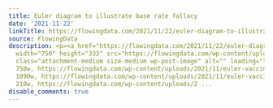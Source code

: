 ```yaml
---
title: Euler diagram to illustrate base rate fallacy
date: '2021-11-22'
linkTitle: https://flowingdata.com/2021/11/22/euler-diagram-to-illustrate-base-rate-fallacy/
source: FlowingData
description: <p><a href="https://flowingdata.com/2021/11/22/euler-diagram-to-illustrate-base-rate-fallacy/"><img
  width="750" height="333" src="https://flowingdata.com/wp-content/uploads/2021/11/euler-vaccination-750x333.jpg"
  class="attachment-medium size-medium wp-post-image" alt="" loading="lazy" srcset="https://flowingdata.com/wp-content/uploads/2021/11/euler-vaccination-750x333.jpg
  750w, https://flowingdata.com/wp-content/uploads/2021/11/euler-vaccination-1090x483.jpg
  1090w, https://flowingdata.com/wp-content/uploads/2021/11/euler-vaccination-210x93.jpg
  210w, https://flowingdata.com/wp-content/uploads/2 ...
disable_comments: true
---
```

<p><a href="https://flowingdata.com/2021/11/22/euler-diagram-to-illustrate-base-rate-fallacy/"><img width="750" height="333" src="https://flowingdata.com/wp-content/uploads/2021/11/euler-vaccination-750x333.jpg" class="attachment-medium size-medium wp-post-image" alt="" loading="lazy" srcset="https://flowingdata.com/wp-content/uploads/2021/11/euler-vaccination-750x333.jpg 750w, https://flowingdata.com/wp-content/uploads/2021/11/euler-vaccination-1090x483.jpg 1090w, https://flowingdata.com/wp-content/uploads/2021/11/euler-vaccination-210x93.jpg 210w, https://flowingdata.com/wp-content/uploads/2 ...